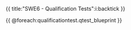 {{ title:"SWE6 - Qualification Tests":i:backtick }}

{{ @foreach:qualificationtest.qtest_blueprint }}
